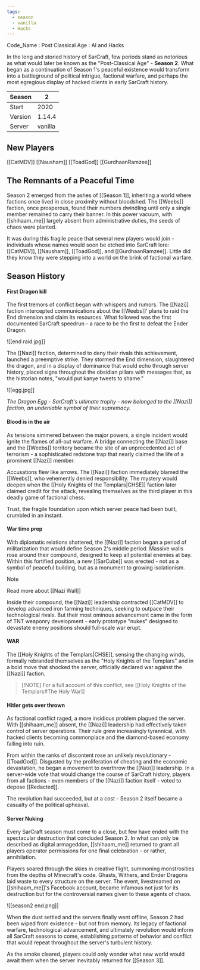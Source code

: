 ```yaml
---
tags:
  - season
  - vanilla
  - Hacks
---
```

Code_Name : Post Classical Age : AI and Hacks

In the long and storied history of SarCraft, few periods stand as notorious as what would later be known as the "Post-Classical Age" - **Season 2**. What began as a continuation of Season 1's peaceful existence would transform into a battleground of political intrigue, factional warfare, and perhaps the most egregious display of hacked clients in early SarCraft history.

| Season  | 2       |
| ------- | ------- |
| Start   | 2020    |
| Version | 1.14.4  |
| Server  | vanilla |

## New Players
[[CatMDV]]
[[Nausham]]
[[ToadGod]]
[[GurdhaanRamzee]]

## The Remnants of a Peaceful Time

Season 2 emerged from the ashes of [[Season 1]], inheriting a world where factions once lived in close proximity without bloodshed. The [[Weebs]] faction, once prosperous, found their numbers dwindling until only a single member remained to carry their banner. In this power vacuum, with [[shihaam_me]] largely absent from administrative duties, the seeds of chaos were planted.

It was during this fragile peace that several new players would join - individuals whose names would soon be etched into SarCraft lore: [[CatMDV]], [[Nausham]], [[ToadGod]], and [[GurdhaanRamzee]]. Little did they know they were stepping into a world on the brink of factional warfare.
## Season History

#### First Dragon kill
The first tremors of conflict began with whispers and rumors. The [[Nazi]] faction intercepted communications about the [[Weebs]]' plans to raid the End dimension and claim its resources. What followed was the first documented SarCraft speedrun - a race to be the first to defeat the Ender Dragon.

![[end raid.jpg]]

The [[Nazi]] faction, determined to deny their rivals this achievement, launched a preemptive strike. They stormed the End dimension, slaughtered the dragon, and in a display of dominance that would echo through server history, placed signs throughout the obsidian pillars with messages that, as the historian notes, "would put kanye tweets to shame."


![[egg.jpg]]

*The Dragon Egg - SarCraft's ultimate trophy - now belonged to the [[Nazi]] faction, an undeniable symbol of their supremacy.*

#### Blood is in the air

As tensions simmered between the major powers, a single incident would ignite the flames of all-out warfare. A bridge connecting the [[Nazi]] base and the [[Weebs]] territory became the site of an unprecedented act of terrorism - a sophisticated redstone trap that nearly claimed the life of a prominent [[Nazi]] member.

Accusations flew like arrows. The [[Nazi]] faction immediately blamed the [[Weebs]], who vehemently denied responsibility. The mystery would deepen when the [[Holy Knights of the Templars|CHSE]] faction later claimed credit for the attack, revealing themselves as the third player in this deadly game of factional chess.

Trust, the fragile foundation upon which server peace had been built, crumbled in an instant.

#### War time prep

With diplomatic relations shattered, the [[Nazi]] faction began a period of militarization that would define Season 2's middle period. Massive walls rose around their compound, designed to keep all potential enemies at bay. Within this fortified position, a new [[SarCube]] was erected - not as a symbol of peaceful building, but as a monument to growing isolationism.

> [!NOTE]
> Read more about [[Nazi Wall]]

Inside their compound, the [[Nazi]] leadership contracted [[CatMDV]] to develop advanced iron farming techniques, seeking to outpace their technological rivals. But their most ominous advancement came in the form of TNT weaponry development - early prototype "nukes" designed to devastate enemy positions should full-scale war erupt.

#### WAR
The [[Holy Knights of the Templars|CHSE]], sensing the changing winds, formally rebranded themselves as the "Holy Knights of the Templars" and in a bold move that shocked the server, officially declared war against the [[Nazi]] faction.

> [!NOTE] For a full account of this conflict, see [[Holy Knights of the Templars#The Holy War]]
#### Hitler gets over thrown

As factional conflict raged, a more insidious problem plagued the server. With [[shihaam_me]] absent, the [[Nazi]] leadership had effectively taken control of server operations. Their rule grew increasingly tyrannical, with hacked clients becoming commonplace and the diamond-based economy falling into ruin.

From within the ranks of discontent rose an unlikely revolutionary - [[ToadGod]]. Disgusted by the proliferation of cheating and the economic devastation, he began a movement to overthrow the [[Nazi]] leadership. In a server-wide vote that would change the course of SarCraft history, players from all factions - even members of the [[Nazi]] faction itself - voted to depose [[Redacted]].

The revolution had succeeded, but at a cost - Season 2 itself became a casualty of the political upheaval.

#### Server Nuking 

Every SarCraft season must come to a close, but few have ended with the spectacular destruction that concluded Season 2. In what can only be described as digital armageddon, [[shihaam_me]] returned to grant all players operator permissions for one final celebration - or rather, annihilation.

Players soared through the skies in creative flight, summoning monstrosities from the depths of Minecraft's code. Ghasts, Withers, and Ender Dragons laid waste to every structure on the server. The event, livestreamed on [[shihaam_me]]'s Facebook account, became infamous not just for its destruction but for the controversial names given to these agents of chaos.

![[season2 end.png]]

When the dust settled and the servers finally went offline, Season 2 had been wiped from existence - but not from memory. Its legacy of factional warfare, technological advancement, and ultimately revolution would inform all SarCraft seasons to come, establishing patterns of behavior and conflict that would repeat throughout the server's turbulent history.

As the smoke cleared, players could only wonder what new world would await them when the server inevitably returned for [[Season 3]].